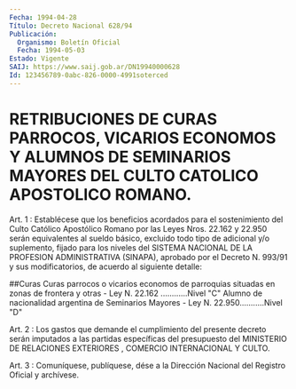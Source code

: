 ```yaml
---
Fecha: 1994-04-28
Título: Decreto Nacional 628/94
Publicación:
  Organismo: Boletín Oficial
  Fecha: 1994-05-03
Estado: Vigente
SAIJ: https://www.saij.gob.ar/DN19940000628
Id: 123456789-0abc-826-0000-4991soterced
---
```

# RETRIBUCIONES DE CURAS PARROCOS, VICARIOS ECONOMOS Y ALUMNOS DE SEMINARIOS MAYORES DEL CULTO CATOLICO APOSTOLICO ROMANO.

<a id="1"></a>
Art.  1  :  Establécese  que  los beneficios acordados para el sostenimiento del Culto Católico Apostólico  Romano  por  las Leyes Nros.   22.162  y  22.950  serán  equivalentes  al  sueldo  básico, excluido  todo  tipo  de  adicional y/o suplemento, fijado para los niveles  del  SISTEMA  NACIONAL   DE  LA  PROFESION  ADMINISTRATIVA (SINAPA), aprobado por el Decreto  N.  993/91 y sus modificatorios, de acuerdo al siguiente detalle:

##Curas Curas parrocos o vicarios economos de parroquias situadas en zonas de frontera y otras - Ley N. 22.162 ............Nivel "C" Alumno de nacionalidad argentina de Seminarios Mayores - Ley N. 22.950...........Nivel  "D"

<a id="2"></a>
Art.  2  : Los gastos que demande el cumplimiento del presente decreto serán imputados  a las partidas específicas del presupuesto del MINISTERIO DE RELACIONES  EXTERIORES , COMERCIO INTERNACIONAL Y CULTO.

<a id="3"></a>
Art. 3 : Comuníquese, publíquese, dése a la Dirección Nacional del Registro Oficial y archívese.